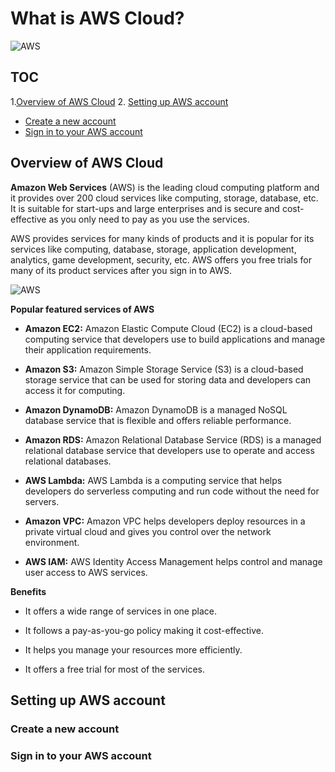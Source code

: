 # What is AWS Cloud?
![AWS](https://www.logo.wine/a/logo/Amazon_Web_Services/Amazon_Web_Services-Logo.wine.svg)

## TOC
1.[Overview of AWS Cloud](https://github.com/NagendraHV/markdown/blob/main/QSG_2_Nagendra.md#overview-of-aws-cloud)
2. [Setting up AWS account]()
 - [Create a new account]()
 - [Sign in to your AWS account]()
	
## Overview of AWS Cloud

**Amazon Web Services** (AWS) is the leading cloud computing platform and it provides over 200 cloud services like computing, storage, database, etc. It is suitable for start-ups and large enterprises and is secure and cost-effective as you only need to pay as you use the services.

AWS provides services for many kinds of products and it is popular for its services like computing, database, storage, application development, analytics, game development, security, etc. AWS offers you free trials for many of its product services after you sign in to AWS.

![AWS](https://www.kcsitglobal.com/images/aws-graphics.jpg)

**Popular featured services of AWS**

* **Amazon EC2:** Amazon Elastic Compute Cloud (EC2) is a cloud-based computing service that developers use to build applications and manage their application requirements.

* **Amazon S3:** Amazon Simple Storage Service (S3) is a cloud-based storage service that can be used for storing data and developers can access it for computing.

* **Amazon DynamoDB:** Amazon  DynamoDB is a managed NoSQL database service that is flexible and offers reliable performance.

* **Amazon RDS:** Amazon Relational Database Service (RDS) is a managed relational database service that developers use to operate and access relational databases.

* **AWS Lambda:** AWS  Lambda is  a  computing service that helps developers do serverless computing and run code without the need for servers.

* **Amazon VPC:** Amazon VPC helps developers deploy resources in a private virtual cloud and gives you control over the network environment.

* **AWS IAM:** AWS Identity Access Management helps control and manage user access to AWS services.

**Benefits**

* It offers a wide range of services in one place.

* It follows a pay-as-you-go policy making it cost-effective.

* It helps you manage your resources more efficiently.

* It offers a free trial for most of the services.

##  Setting up AWS account
### Create a new account
### Sign in to your AWS account
